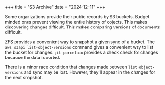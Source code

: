 +++
title = "S3 Archive"
date = "2024-12-11"
+++

Some organizations provide their public records by S3 buckets.  Budget minded
ones prevent viewing the entire history of objects.  This makes discovering
changes difficult.  This makes comparing versions of documents difficult.

ZFS provides a convenient way to snapshot a given sync of a bucket.
The `aws s3api list-object-versions` command gives a convenient way to list the
bucket for changes.  `git porcelain` provides a check check for changes because
the data is sorted.

There is a minor race condition that changes made between
`list-object-versions` and sync may be lost.  However, they'll appear in the
changes for the next snapshot.
